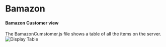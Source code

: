 # Bamazon

#### Bamazon Customer view
The BamazonCumstomer.js file shows a table of all the items on the server.
![Display Table](./pictures/tableDisplay.png)